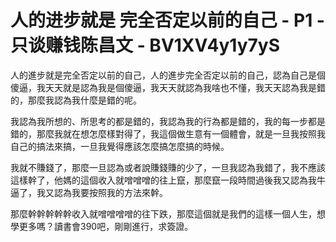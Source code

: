 # 人的进步就是 完全否定以前的自己 - P1 - 只谈赚钱陈昌文 - BV1XV4y1y7yS

人的進步就是完全否定以前的自己，人的進步完全否定以前的自己，認為自己是個傻逼，我天天就是認為我是個傻逼，我天天就認為我啥也不懂，我天天認為我是錯的，那麼我認為我什麼是錯的呢。

我認為我所想的、所思考的都是錯的，我認為我的行為都是錯的，我的每一步都是錯的，那麼我就在想怎麼樣對得了，我這個做生意有一個體會，就是一旦我按照我自己的搞法來搞，一旦我覺得應該怎麼搞怎麼搞的時候。

我就不賺錢了，那麼一旦認為或者說賺錢賺的少了，一旦我認為我錯了，我不應該這樣幹了，他媽的這個收入就噌噌噌的往上竄，那麼竄一段時間過後我又認為我牛逼了，我又認為我要按照我的方法來幹。

那麼幹幹幹幹幹收入就噌噌噌噌的往下跌，那麼這個就是我們的這樣一個人生，想學更多嗎？讀書會390吧，剛剛進行，求簽證。

